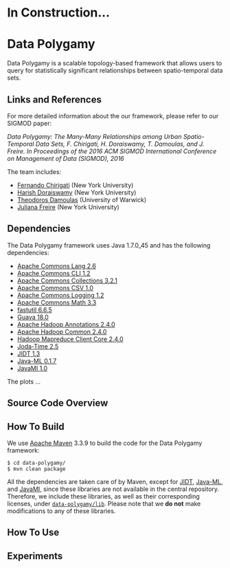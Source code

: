 # In Construction...

# Data Polygamy

Data Polygamy is a scalable topology-based framework that allows users to query for statistically significant relationships between spatio-temporal data sets.

## Links and References

For more detailed information about the our framework, please refer to our SIGMOD paper:

*Data Polygamy: The Many-Many Relationships among Urban Spatio-Temporal Data Sets, F. Chirigati, H. Doraiswamy, T. Damoulas, and J. Freire. In Proceedings of the 2016 ACM SIGMOD International Conference on Management of Data (SIGMOD), 2016*

The team includes:

* [Fernando Chirigati][fc] (New York University)
* [Harish Doraiswamy][hd] (New York University)
* [Theodoros Damoulas][td] (University of Warwick)
* [Juliana Freire][jf] (New York University)

[fc]: http://bigdata.poly.edu/~fchirigati/
[hd]: http://www.harishd.com/
[td]: http://www2.warwick.ac.uk/fac/sci/statistics/staff/academic-research/damoulas
[jf]: http://vgc.poly.edu/~juliana/

## Dependencies

The Data Polygamy framework uses Java 1.7.0_45 and has the following dependencies:

* [Apache Commons Lang 2.6](http://commons.apache.org/proper/commons-lang/)
* [Apache Commons CLI 1.2](http://commons.apache.org/proper/commons-cli/)
* [Apache Commons Collections 3.2.1](http://commons.apache.org/proper/commons-collections/)
* [Apache Commons CSV 1.0](http://commons.apache.org/proper/commons-csv/)
* [Apache Commons Logging 1.2](http://commons.apache.org/proper/commons-logging/)
* [Apache Commons Math 3.3](https://commons.apache.org/proper/commons-math/)
* [fastutil 6.6.5](http://fastutil.di.unimi.it/)
* [Guava 18.0](https://github.com/google/guava)
* [Apache Hadoop Annotations 2.4.0](http://mvnrepository.com/artifact/org.apache.hadoop/hadoop-annotations/2.4.0)
* [Apache Hadoop Common 2.4.0](http://mvnrepository.com/artifact/org.apache.hadoop/hadoop-common/2.4.0)
* [Hadoop Mapreduce Client Core 2.4.0](http://mvnrepository.com/artifact/org.apache.hadoop/hadoop-mapreduce-client-core)
* [Joda-Time 2.5](http://www.joda.org/joda-time/)
* [JIDT 1.3](http://jlizier.github.io/jidt/)
* [Java-ML 0.1.7](http://java-ml.sourceforge.net/)
* [JavaMI 1.0](http://www.cs.man.ac.uk/~pococka4/JavaMI.html)

The plots ...

## Source Code Overview



## How To Build

We use [Apache Maven](https://maven.apache.org/) 3.3.9 to build the code for the Data Polygamy framework:

    $ cd data-polygamy/
    $ mvn clean package

All the dependencies are taken care of by Maven, except for [JIDT](http://jlizier.github.io/jidt/), [Java-ML](http://java-ml.sourceforge.net/), and [JavaMI](http://www.cs.man.ac.uk/~pococka4/JavaMI.html), since these libraries are not available in the central repository. Therefore, we include these libraries, as well as their corresponding licenses, under [``data-polygamy/lib``](data-polygamy/lib). Please note that we **do not** make modifications to any of these libraries.

## How To Use



## Experiments


